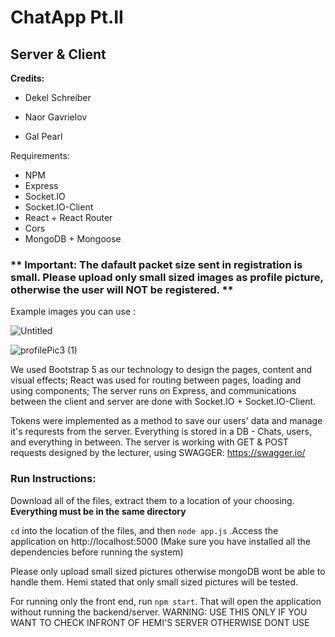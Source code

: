 # ChatApp Pt.II
## Server & Client


**Credits:**

- Dekel Schreiber

- Naor Gavrielov

- Gal Pearl

Requirements:
- NPM
- Express
- Socket.IO
- Socket.IO-Client
- React + React Router
- Cors
- MongoDB + Mongoose

### ** Important: The dafault packet size sent in registration is small. Please upload only small sized images as profile picture, otherwise the user will NOT be registered. **
Example images you can use :

![Untitled](https://github.com/GLPRL/AdvProg2-3/assets/116657293/3f23f252-9db9-43e4-8fac-cb8cd7d76bef)

![profilePic3 (1)](https://github.com/GLPRL/AdvProg2-3/assets/116657293/686fcd91-60b4-4ab9-bb1d-25ed882917c4)



We used Bootstrap 5 as our technology to design the pages, content and visual effects;
React was used for routing between pages, loading and using components;
The server runs on Express, and communications between the client and server are done with Socket.IO + Socket.IO-Client.

Tokens were implemented as a method to save our users' data and manage it's requrests from the server.
Everything is stored in a DB - Chats, users, and everything in between.
The server is working with GET & POST requests designed by the lecturer, using SWAGGER: https://swagger.io/

### Run Instructions: ###


Download all of the files, extract them to a location of your choosing.
**Everything must be in the same directory**

``` cd ``` into the location of the files, 
and then
```node app.js```
.Access the application on http://localhost:5000
(Make sure you have installed all the dependencies before running the system)

Please only upload small sized pictures otherwise mongoDB wont be able to handle them. Hemi stated that only small sized pictures will be tested.

For running only the front end, run ```npm start```. That will open the application without running the backend/server. WARNING: USE THIS ONLY IF YOU WANT TO CHECK INFRONT OF HEMI'S SERVER OTHERWISE DONT USE
